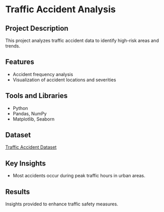 # Traffic Accident Analysis

## Project Description
This project analyzes traffic accident data to identify high-risk areas and trends.

## Features
- Accident frequency analysis
- Visualization of accident locations and severities

## Tools and Libraries
- Python
- Pandas, NumPy
- Matplotlib, Seaborn

## Dataset
[Traffic Accident Dataset](https://www.kaggle.com/datasets/sobhanmoosavi/us-accidents)

## Key Insights
- Most accidents occur during peak traffic hours in urban areas.

## Results
Insights provided to enhance traffic safety measures.
